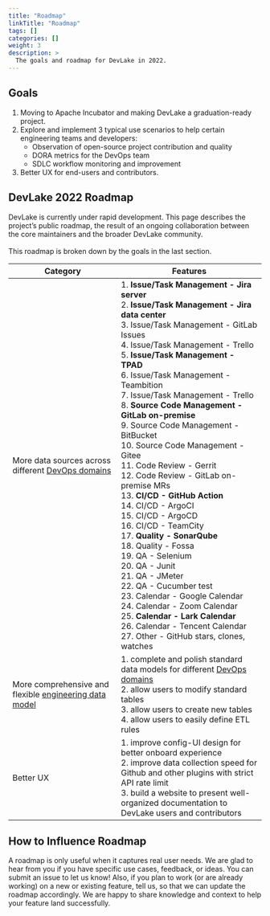 ```yaml
---
title: "Roadmap"
linkTitle: "Roadmap"
tags: []
categories: []
weight: 3
description: >
  The goals and roadmap for DevLake in 2022.
---
```



## Goals
1. Moving to Apache Incubator and making DevLake a graduation-ready project.
2. Explore and implement 3 typical use scenarios to help certain engineering teams and developers: 
   - Observation of open-source project contribution and quality
   - DORA metrics for the DevOps team
   - SDLC workflow monitoring and improvement
3. Better UX for end-users and contributors.


## DevLake 2022 Roadmap
DevLake is currently under rapid development. This page describes the project’s public roadmap, the result of an ongoing collaboration between the core maintainers and the broader DevLake community.<br><br>
This roadmap is broken down by the goals in the last section.


| Category | Features|
| --- | --- |
| More data sources across different [DevOps domains](https://github.com/merico-dev/lake/wiki/DevOps-Domain-Definition)| 1. **Issue/Task Management - Jira server** <br> 2. **Issue/Task Management - Jira data center** <br> 3. Issue/Task Management - GitLab Issues <br> 4. Issue/Task Management - Trello <br> 5. **Issue/Task Management - TPAD** <br> 6. Issue/Task Management - Teambition <br> 7. Issue/Task Management - Trello <br> 8. **Source Code Management - GitLab on-premise** <br> 9. Source Code Management - BitBucket <br> 10. Source Code Management - Gitee <br> 11. Code Review - Gerrit <br> 12. Code Review - GitLab on-premise MRs <br> 13. **CI/CD - GitHub Action** <br> 14. CI/CD - ArgoCI <br> 15. CI/CD - ArgoCD <br> 16. CI/CD - TeamCity <br> 17. **Quality - SonarQube** <br> 18. Quality - Fossa <br> 19. QA - Selenium <br> 20. QA - Junit <br> 21. QA - JMeter <br> 22. QA - Cucumber test <br> 23. Calendar - Google Calendar <br> 24. Calendar - Zoom Calendar <br> 25. **Calendar - Lark Calendar** <br> 26. Calendar - Tencent Calendar <br> 27. Other - GitHub stars, clones, watches <br>| 
| More comprehensive and flexible [engineering data model](https://github.com/merico-dev/lake/issues/700) | 1. complete and polish standard data models for different [DevOps domains](https://github.com/merico-dev/lake/wiki/DevOps-Domain-Definition) <br> 2. allow users to modify standard tables <br> 3. allow users to create new tables <br> 4. allow users to easily define ETL rules <br> |
| Better UX | 1. improve config-UI design for better onboard experience <br> 2. improve data collection speed for Github and other plugins with strict API rate limit <br> 3. build a website to present well-organized documentation to DevLake users and contributors <br> |


## How to Influence Roadmap
A roadmap is only useful when it captures real user needs. We are glad to hear from you if you have specific use cases, feedback, or ideas. You can submit an issue to let us know!
Also, if you plan to work (or are already working) on a new or existing feature, tell us, so that we can update the roadmap accordingly. We are happy to share knowledge and context to help your feature land successfully.
<br><br><br>
